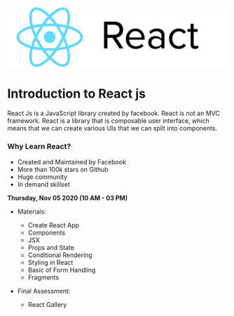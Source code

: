 ![React Logo](./img/react2.png)

# Introduction to React js

React Js is a JavaScript library created by facebook. React is not an MVC framework. React is a library that is composable user interface, which means that we can create various UIs that we can split into components.

### Why Learn React?

* Created and Maintained by Facebook
* More than 100k stars on Github
* Huge community
* In demand skillset

**Thursday, Nov 05 2020 (10 AM - 03 PM)**

* Materials:
    * Create React App
    * Components
    * JSX
    * Props and State
    * Conditional Rendering
    * Styling in React
    * Basic of Form Handling
    * Fragments

* Final Assessment:
    * React Gallery

